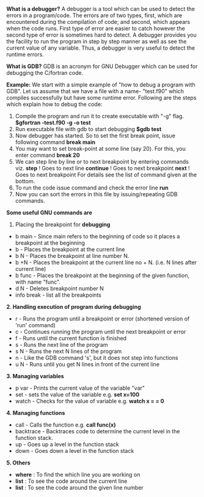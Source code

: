 **What is a debugger?**
 A debugger is a tool which can be used to detect the errors in a program/code.
 The errors are of two types, first, which are encountered during the  compilation of code; and second, which appears when the code runs. First type of error are easier to catch however the second type of error is  sometimes hard to detect.
 A debugger provides you the facility to run the program in step by step  manner as well as see the current value of any variable. Thus, a  debugger is very useful to detect the runtime errors.


 **What is GDB?**
 GDB is an acronym for GNU Debugger which can be used for debugging the C/fortran code.


 **Example:**
 We start with a simple example of "how to debug a program with GDB".
 Let us assume that we have a file with a name- "test.f90" which compiles successfully but have some runtime error. Following are the steps which explain how to debug the code: 

1. Compile the program and run it to create executable with "-g" flag.
   **$gfortran -test.f90 -g -o test**
2. Run executable file with gdb to start debugging
   **$gdb test**
3. Now debugger has started. So to set the first break point, issue following command
   **break main**
4. You may want to set break-point at some line (say 20). For this, you enter command
   **break 20**
5. We can step line by line or to next breakpoint by entering commands viz.
   **step**                              ! Goes to next line
   **continue**                      ! Goes to next breakpoint
   **next**                             ! Goes to next breakpoint
   For details see the list of command given at the bottom.
6. To run the code issue command and check the error line
   **run**
7. Now you can sort the errors in this file by issuing/repeating GDB commands.
   

**Some useful GNU commands are**

1. Placing the breakpoint for **debugging**

- b main - Since main refers to the beginning of code so it places a breakpoint at the beginning 
- b     - Places the breakpoint at the current line
-  b N   - Places the breakpoint at line number N.
-  b +N  - Places the breakpoint at the current line no + N. (i.e. N lines after current line)
-  b func - Places the breakpoint at the beginning of the given function, with name "func".
-  d N   - Deletes breakpoint number N
-  info break - list all the breakpoints

**2. Handling execution of program during debugging** 

-  r     - Runs the program until a breakpoint or error (shortened version of 'run' command)
-  c    - Continues running the program until the next breakpoint or error
-  f     - Runs until the current function is finished
-  s     - Runs the next line of the program
- s N   - Runs the next N lines of the program
-  n     - Like the GDB command 's', but it does not step into functions
- u N   - Runs until you get N lines in front of the current line

**3. Managing variables** 

-  p var  - Prints the current value of the variable "var"
-  set    - sets the value of the variable e.g. **set x=100**      
- watch  - Checks for the value of variable e.g. **watch x = = 0**

**4. Managing functions**

- call     - Calls the function  e.g.  **call func(x)** 
- backtrace - Backtraces code to determine the current level in the function stack. 
- up      - Goes up a level in the function stack
- down    - Goes down a level in the function stack

**5. Others**

- **where**         : To find the which line you are working on
- **list**            : To see the code around the current line
- **list <line no>**   : To see the code around the given line number